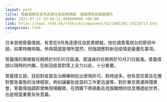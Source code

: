 ```yaml
---
layout: post
title: 菅義偉稱有意角逐連任自民黨總裁　強調應對疫情最優先
date: 2021-07-17 19:40:11.000000000 +08:00
link: https://news.rthk.hk/rthk/ch/component/k2/1601301-20210717.htm
categories: rthk
---
```


日本首相菅義偉說，有意在9月角逐連任自民黨總裁。他在讀賣電視台的節目中說，如果時機來臨，參與競選是理所當然，但強調應對新冠疫情是最優先事項。

菅義偉的黨總裁任期將於9月30日屆滿，眾議員的任期將於10月21日屆滿。菅義偉說以現時的內閣，在新冠疫苗對策上全力以赴，十分重要。

菅義偉又說，目前對疫苗及治療藥物批出使用許可，耗時過多，他有意完善旨在應對緊急事態的法律框架，例如讓審批疫苗的工作更迅速等。對於東京奧運與殘奧會，菅義偉強調即使無現場觀眾，在困難下將感動及克服難關的信息傳遞給世界，也是相當重要及有意義。
